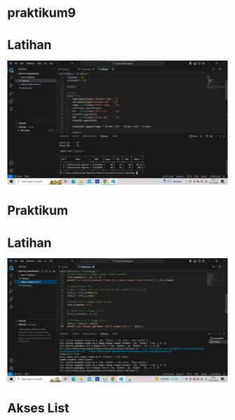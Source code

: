 # praktikum9
# Latihan
![gambar](Praktikum9/ss12.png)

# Praktikum
# Latihan
![gambar](Praktikum9/ss2.png)

# Akses List
## 
